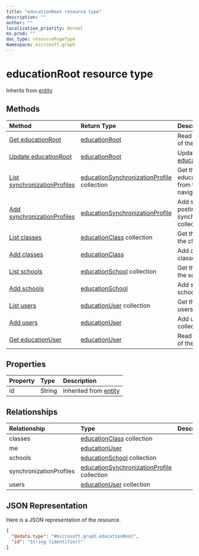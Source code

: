 ```yaml
---
title: "educationRoot resource type"
description: ""
author: ""
localization_priority: Normal
ms.prod: ""
doc_type: resourcePageType
Namespace: microsoft.graph
---
```



# educationRoot resource type




Inherits from [entity](../resources/entity.md)

## Methods
|Method|Return Type|Description|
|:---|:---|:---|
|[Get educationRoot](../api/educationroot-get.md)|[educationRoot](../resources/educationRoot.md)|Read properties and relationships of the [educationRoot](../resources/educationroot.md) object.|
|[Update educationRoot](../api/educationroot-update.md)|[educationRoot](../resources/educationRoot.md)|Update the properties of a [educationRoot](../resources/educationroot.md) object.|
|[List synchronizationProfiles](../api/educationroot-list-synchronizationprofiles.md)|[educationSynchronizationProfile](../resources/educationSynchronizationProfile.md) collection|Get the educationSynchronizationProfiles from the synchronizationProfiles navigation property.|
|[Add synchronizationProfiles](../api/educationroot-post-synchronizationprofiles.md)|[educationSynchronizationProfile](../resources/educationSynchronizationProfile.md)|Add synchronizationProfiles by posting to the synchronizationProfiles collection.|
|[List classes](../api/educationroot-list-classes.md)|[educationClass](../resources/educationClass.md) collection|Get the educationClasses from the classes navigation property.|
|[Add classes](../api/educationroot-post-classes.md)|[educationClass](../resources/educationClass.md)|Add classes by posting to the classes collection.|
|[List schools](../api/educationroot-list-schools.md)|[educationSchool](../resources/educationSchool.md) collection|Get the educationSchools from the schools navigation property.|
|[Add schools](../api/educationroot-post-schools.md)|[educationSchool](../resources/educationSchool.md)|Add schools by posting to the schools collection.|
|[List users](../api/educationroot-list-users.md)|[educationUser](../resources/educationUser.md) collection|Get the educationUsers from the users navigation property.|
|[Add users](../api/educationroot-post-users.md)|[educationUser](../resources/educationUser.md)|Add users by posting to the users collection.|
|[Get educationUser](../api/educationuser-get.md)|[educationUser](../resources/educationUser.md)|Read properties and relationships of the [educationUser](../resources/educationuser.md) object.|

## Properties
|Property|Type|Description|
|:---|:---|:---|
|id|String| Inherited from [entity](../resources/entity.md)|

## Relationships
|Relationship|Type|Description|
|:---|:---|:---|
|classes|[educationClass](../resources/educationClass.md) collection||
|me|[educationUser](../resources/educationUser.md)||
|schools|[educationSchool](../resources/educationSchool.md) collection||
|synchronizationProfiles|[educationSynchronizationProfile](../resources/educationSynchronizationProfile.md) collection||
|users|[educationUser](../resources/educationUser.md) collection||

## JSON Representation
Here is a JSON representation of the resource.
<!-- {
  "blockType": "resource",
  "keyProperty": "id",
  "@odata.type": "microsoft.graph.educationRoot",
  "baseType": "microsoft.graph.entity",
  "openType": false
}
-->
``` json
{
  "@odata.type": "#microsoft.graph.educationRoot",
  "id": "String (identifier)"
}
```

